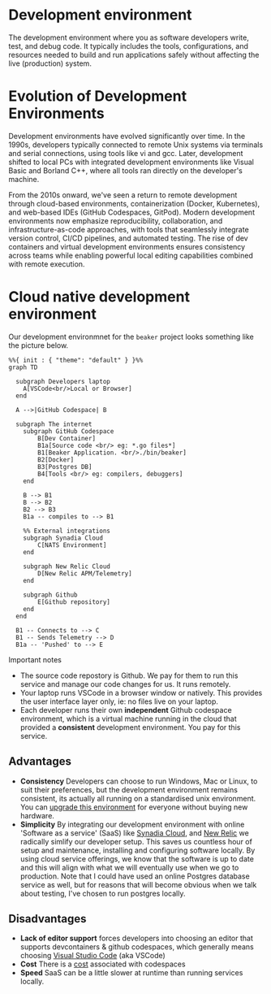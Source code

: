 # Development environment

The development environment  where you as software developers write, test, and debug code. It typically includes the tools, configurations, and resources needed to build and run applications safely without affecting the live (production) system.

# Evolution of Development Environments

Development environments have evolved significantly over time. In the 1990s, developers typically connected to remote Unix systems via terminals and serial connections, using tools like vi and gcc. Later, development shifted to local PCs with integrated development environments like Visual Basic and Borland C++, where all tools ran directly on the developer's machine. 

From the 2010s onward, we've seen a return to remote development through cloud-based environments, containerization (Docker, Kubernetes), and web-based IDEs (GitHub Codespaces, GitPod). Modern development environments now emphasize reproducibility, collaboration, and infrastructure-as-code approaches, with tools that seamlessly integrate version control, CI/CD pipelines, and automated testing. The rise of dev containers and virtual development environments ensures consistency across teams while enabling powerful local editing capabilities combined with remote execution.

# Cloud native development environment

Our development environmnet for the `beaker` project looks something like the picture below.

```mermaid
%%{ init : { "theme": "default" } }%%
graph TD

  subgraph Developers laptop
    A[VSCode<br/>Local or Browser]
  end

  A -->|GitHub Codespace| B

  subgraph The internet
    subgraph GitHub Codespace 
        B[Dev Container]
        B1a[Source code <br/> eg: *.go files*]
        B1[Beaker Application. <br/>./bin/beaker]
        B2[Docker]
        B3[Postgres DB]
        B4[Tools <br/> eg: compilers, debuggers]
    end

    B --> B1
    B --> B2
    B2 --> B3
    B1a -- compiles to --> B1

    %% External integrations
    subgraph Synadia Cloud
        C[NATS Environment]
    end

    subgraph New Relic Cloud
        D[New Relic APM/Telemetry]
    end

    subgraph Github
        E[Github repository]
    end
  end

  B1 -- Connects to --> C
  B1 -- Sends Telemetry --> D
  B1a -- 'Pushed' to --> E
```

Important notes

- The source code repostory is Github. We pay for them to run this service and manage our code changes for us. It runs remotely.
- Your laptop runs VSCode in a browser window or natively.  This provides the user interface layer only, ie: no files live on your laptop. 
- Each developer runs their own **independent** Github codespace environment, which is a virtual machine running in the cloud that provided a **consistent** development environment. You pay for this service.


## Advantages 

- **Consistency** Developers can choose to run Windows, Mac or Linux, to suit their preferences, but the development environment remains consistent, its actually all running on a standardised unix environment. You can [upgrade this environment](https://docs.github.com/en/codespaces/customizing-your-codespace/changing-the-machine-type-for-your-codespace) for everyone without buying new hardware. 
- **Simplicity** By integrating our development environment with online 'Software as a service' (SaaS) like [Synadia Cloud](https://www.synadia.com/cloud), and [New Relic](https://newrelic.com) we radically simlify our developer setup.  This saves us countless hour of setup and maintenance, installing and configuring software locally. By using cloud service offerings, we know that the software is up to date and this will align with what we will eventually use when we go to production. Note that I could have used an online Postgres database service as well, but for reasons that will become obvious when we talk about testing, I've chosen to run postgres locally.
 
 
## Disadvantages 
 
- **Lack of editor support** forces developers into choosing an editor that supports devcontainers & github codespaces, which generally means choosing [Visual Studio Code](https://code.visualstudio.com) (aka VSCode)
- **Cost** There is a [cost](https://docs.github.com/en/billing/managing-billing-for-your-products/about-billing-for-github-codespaces) associated with codespaces 
- **Speed** SaaS can be a little slower at runtime than running services locally.